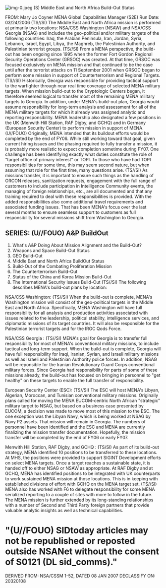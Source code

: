 ![img-0.jpeg](img-0.jpeg)
(S) Middle East and North Africa Build-Out Status

FROM: Mary Jo Coyner
MENA Global Capabilities Manager (S2E)
Run Date: 03/24/2006
(TS//SI) The Middle East and North Africa mission is performed at primarily two locations: NSA/CSS Washington (NSAW) and NSA/CSS Georgia (NSAG) and includes the geo-political and/or military targets of the following countries: Iraq, the Arabian Peninsula, Iran, Jordan, Syria, Lebanon, Israel, Egypt, Libya, the Maghreb, the Palestinian Authority, and Palestinian terrorist groups.
(TS//SI) From a MENA perspective, the build-out has been ongoing since 1995 when the former Fort Gordon Regional Security Operations Center (GRSOC) was created. At that time, GRSOC was focused exclusively on MENA mission and that continued to be the case until after the terrorist attacks on 11 September 2001 when GRSOC began to perform some mission in support of Counterterrorism and Regional Targets.
(TS//SI) Historically, Georgia was responsible for providing tactical support to the warfighter through near real time coverage of selected MENA military targets. When mission build-out to the Cryptologic Centers began, it therefore seemed logical to transfer most of the remaining MENA military targets to Georgia. In addition, under MENA's build-out plan, Georgia would assume responsibility for long-term analysis and assessment for all of the MENA military targets for which it already was assigned analytic and reporting responsibility. MENA leadership also designated a few positions in the UK (Menwith Hill Station, RAF Digby, and GCHQ) and in Germany (European Security Center) to perform mission in support of MENA.
(U//FOUO) Originally, MENA intended that its buildout efforts would be completed by the end of FY06. While still working toward that goal, given current hiring issues and the phasing required to fully transfer a mission, it is probably more realistic to expect completion sometime during FY07. One challenge has been identifying exactly what duties constitute the role of "target office of primary interest" or TOPI. To those who have had TOPI responsibilities for some time, this may seem second nature, but when assuming that role for the first time, many questions arise.
(TS//SI) As missions transfer, it is important to ensure such things as the handling of ORCON releases, sanitization requests, engagement with the full range of customers to include participation in Intelligence Community events, the managing of foreign relationships, etc., are all documented and that any training required to deal with these responsibilities is provided. With the added responsibilities also come additional travel requirements and associated funding issues. That has been MENA's focus over the last several months to ensure seamless support to customers as full responsibility for several missions shift from Washington to Georgia.

## SERIES: (U//FOUO) A\&P BuildOut

1. What's A\&P Doing About Mission Alignment and the Build-Out?
2. Weapons and Space Build-Out Status
3. GEO Build-Out
4. Middle East and North Africa BuildOut Status
5. Build-Out of the Combating Proliferation Mission
6. The Counterterrorism Build-Out
7. Status of the China and Korea Mission Build-Out
8. The International Security Issues Build-Out
(TS//SI) The following describes MENA's build-out plans by location:

NSA/CSS Washington: (TS//SI) When the build-out is complete, MENA's Washington mission will consist of the geo-political targets in the Middle East and North Africa. Specifically, MENA Washington will have full responsibility for all analysis and production activities associated with issues related to the leadership, political stability, intelligence services, and diplomatic missions of its target countries. It will also be responsible for the Palestinian terrorist targets and for the IRGC Qods Force.

NSA/CSS Georgia : (TS//SI) MENA's goal for Georgia is to transfer full responsibility for most of MENA's conventional military missions, to include tactical and long-term support. When the build-out is complete, Georgia will have full responsibility for Iraqi, Iranian, Syrian, and Israeli military missions as well as Israeli and Palestinian Authority police forces. In addition, NSAG will be reponsible for the Iranian Revolutionary Guard Corps conventional military forces. Since Georgia had responsibility for parts of some of these missions already, the build-out has focused on bringing in personnel to "get healthy" on these targets to enable the full transfer of responsibility.

European Security Center (ESC): (TS//SI) The ESC will host MENA's Libyan, Algerian, Moroccan, and Tunisian conventional military missions. Originally plans called for moving the MENA EUCOM-centric North African "strategic" military target to NSAG, but based on a business case presented by EUCOM, a decision was made to move most of this mission to the ESC. The one exception was the Libyan Navy, which is being worked at NSAG by Navy P2 assets. That mission will remain in Georgia. The numbers of personnel have been identified and the ESC and MENA are currently finalizing the mission transfer documentation. Hopefully, the mission transfer will be completed by the end of FY06 or early FY07.

Menwith Hill Station, RAF Digby, and GCHQ : (TS/SI) As part of its build-out strategy, MENA identified 10 positions to be transferred to these locations. At MHS, the positions were provided to support SIGINT Development efforts on select MENA targets. Once a target reaches a sustainable state, it is handed off to either NSAG or NSAW as appropriate. At RAF Digby and at GCHQ, MENA has identified positions to be integrated with UK counterparts to work sustained MENA mission at those locations. This is in keeping with established divisions of effort with GCHQ on the MENA target set.
(TS//SI) MENA also has worked with F6 to delegate responsibility for some MENA serialized reporting to a couple of sites with more to follow in the future. The MENA mission is further extended by its long-standing relationships with a number of Second and Third Party foreign partners that provide valuable analytic insights as well as technical capabilities.

# "(U//FOUO) SIDtoday articles may not be republished or reposted outside NSANet without the consent of S0121 (DL sid_comms)."
DERIVED FROM: NSA/CSSM 1-52, DATED 08 JAN 2007 DECLASSIFY ON: 20320108
